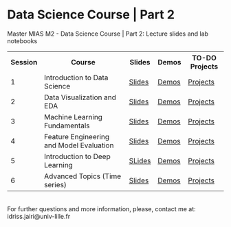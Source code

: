 <h1>Data Science Course | Part 2</h1>
Master MIAS M2 - Data Science Course | Part 2: Lecture slides and lab notebooks
<br>
<table>
  <tr>
    <th>Session</th>
    <th>Course</th>
    <th>Slides</th>
    <th>Demos</th>
    <th>TO-DO Projects</th>
  </tr>
  <tr>
    <td>1</td>
    <td>Introduction to Data Science</td>
    <td><a href="Link">Slides</a></td>
    <td><a href="slides">Demos</a></td>
    <td><a href="colab">Projects</a></td>
  </tr>
  <tr>
    <td>2</td>
    <td>Data Visualization and EDA</td>
    <td><a href="Link">Slides</a></td>
    <td><a href="slides">Demos</a></td>
    <td><a href="colab">Projects</a></td>
  </tr>
  <tr>
    <td>3</td>
    <td>Machine Learning Fundamentals</td>
    <td><a href="Link">Slides</a></td>
    <td><a href="slides">Demos</a></td>
    <td><a href="colab">Projects</a></td>
  </tr>
  <tr>
    <td>4</td>
    <td>Feature Engineering and Model Evaluation</td>
    <td><a href="Link">Slides</a></td>
    <td><a href="slides">Demos</a></td>
    <td><a href="colab">Projects</a></td>
  </tr>
  <tr>
    <td>5</td>
    <td>Introduction to Deep Learning</td>
    <td><a href="Link">SLides</a></td>
    <td><a href="slides">Demos</a></td>
    <td><a href="colab">Projects</a></td>
  </tr>
  <tr>
    <td>6</td>
    <td>Advanced Topics (Time series)</td>
    <td><a href="Link">Slides</a></td>
    <td><a href="slides">Demos</a></td>
    <td><a href="colab">Projects</a></td>
  </tr>
</table>
<br>
For further questions and more information, please, contact me at: idriss.jairi@univ-lille.fr
